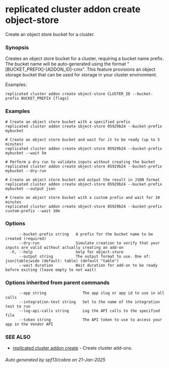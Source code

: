 # replicated cluster addon create object-store

Create an object store bucket for a cluster.

### Synopsis

Creates an object store bucket for a cluster, requiring a bucket name prefix. The bucket name will be auto-generated using the format "[BUCKET_PREFIX]-[ADDON_ID]-cmx". This feature provisions an object storage bucket that can be used for storage in your cluster environment.

Examples:
  

```
replicated cluster addon create object-store CLUSTER_ID --bucket-prefix BUCKET_PREFIX [flags]
```

### Examples

```
# Create an object store bucket with a specified prefix
replicated cluster addon create object-store 05929b24 --bucket-prefix mybucket

# Create an object store bucket and wait for it to be ready (up to 5 minutes)
replicated cluster addon create object-store 05929b24 --bucket-prefix mybucket --wait 5m

# Perform a dry run to validate inputs without creating the bucket
replicated cluster addon create object-store 05929b24 --bucket-prefix mybucket --dry-run

# Create an object store bucket and output the result in JSON format
replicated cluster addon create object-store 05929b24 --bucket-prefix mybucket --output json

# Create an object store bucket with a custom prefix and wait for 10 minutes
replicated cluster addon create object-store 05929b24 --bucket-prefix custom-prefix --wait 10m
```

### Options

```
      --bucket-prefix string   A prefix for the bucket name to be created (required)
      --dry-run                Simulate creation to verify that your inputs are valid without actually creating an add-on
  -h, --help                   help for object-store
      --output string          The output format to use. One of: json|table|wide (default: table) (default "table")
      --wait duration          Wait duration for add-on to be ready before exiting (leave empty to not wait)
```

### Options inherited from parent commands

```
      --app string                The app slug or app id to use in all calls
      --integration-test string   Set to the name of the integration test to run
      --log-api-calls string      Log the API calls to the specified file
      --token string              The API token to use to access your app in the Vendor API
```

### SEE ALSO

* [replicated cluster addon create](replicated_cluster_addon_create.md)	 - Create cluster add-ons.

###### Auto generated by spf13/cobra on 21-Jan-2025
